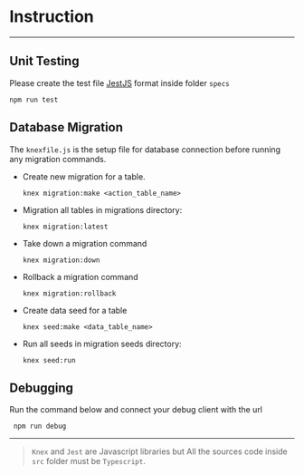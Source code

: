 # Instruction

---

## Unit Testing

Please create the test file [JestJS](https://jestjs.io) format inside folder `specs`

```
npm run test
```

## Database Migration

The `knexfile.js` is the setup file for database connection before running any migration commands.

- Create new migration for a table.
    ```shell
    knex migration:make <action_table_name>
    ```
- Migration all tables in migrations directory:

    ```shell
    knex migration:latest
    ```
- Take down a migration command

  ```shell
  knex migration:down
  ```
  
- Rollback a migration command

  ```shell
  knex migration:rollback
  ```
  
- Create data seed for a table

  ```shell
  knex seed:make <data_table_name>
  ```
- Run all seeds in migration seeds directory:

  ```shell
  knex seed:run
  ```

## Debugging

Run the command below and connect your debug client with the url

```shell
 npm run debug
```

---

> `Knex` and `Jest` are Javascript libraries but All the sources code inside `src` folder must be `Typescript`.